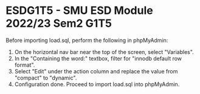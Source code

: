 # ESDG1T5 - SMU ESD Module 2022/23 Sem2 G1T5
Before importing load.sql, perform the following in phpMyAdmin:
1. On the horizontal nav bar near the top of the screen, select "Variables".
2. In the "Containing the word:" textbox, filter for "innodb default row format".
3. Select "Edit" under the action column and replace the value from "compact" to "dynamic".
4. Configuration done. Proceed to import load.sql into phpMyAdmin.
